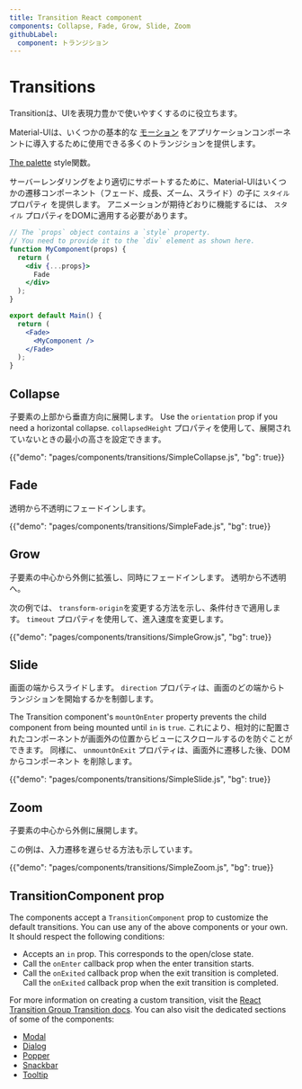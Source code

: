 ```yaml
---
title: Transition React component
components: Collapse, Fade, Grow, Slide, Zoom
githubLabel:
  component: トランジション
---
```


# Transitions

<p class="description">Transitionは、UIを表現力豊かで使いやすくするのに役立ちます。</p>

Material-UIは、いくつかの基本的な [モーション](https://material.io/design/motion/) をアプリケーションコンポーネントに導入するために使用できる多くのトランジションを提供します。

[The palette](/system/palette/) style関数。

サーバーレンダリングをより適切にサポートするために、Material-UIはいくつかの遷移コンポーネント（フェード、成長、ズーム、スライド）の子に `スタイル` プロパティ を提供します。 アニメーションが期待どおりに機能するには、 `スタイル` プロパティをDOMに適用する必要があります。

```jsx
// The `props` object contains a `style` property.
// You need to provide it to the `div` element as shown here.
function MyComponent(props) {
  return (
    <div {...props}>
      Fade
    </div>
  );
}

export default Main() {
  return (
    <Fade>
      <MyComponent />
    </Fade>
  );
}
```

## Collapse

子要素の上部から垂直方向に展開します。 Use the `orientation` prop if you need a horizontal collapse. `collapsedHeight` プロパティを使用して、展開されていないときの最小の高さを設定できます。

{{"demo": "pages/components/transitions/SimpleCollapse.js", "bg": true}}

## Fade

透明から不透明にフェードインします。

{{"demo": "pages/components/transitions/SimpleFade.js", "bg": true}}

## Grow

子要素の中心から外側に拡張し、同時にフェードインします。 透明から不透明へ。

次の例では、 `transform-origin`を変更する方法を示し、条件付きで適用します。 `timeout` プロパティを使用して、進入速度を変更します。

{{"demo": "pages/components/transitions/SimpleGrow.js", "bg": true}}

## Slide

画面の端からスライドします。 `direction` プロパティは、画面のどの端からトランジションを開始するかを制御します。

The Transition component's `mountOnEnter` property prevents the child component from being mounted until `in` is `true`. これにより、相対的に配置されたコンポーネントが画面外の位置からビューにスクロールするのを防ぐことができます。 同様に、 `unmountOnExit` プロパティは、画面外に遷移した後、DOMからコンポーネント を削除します。

{{"demo": "pages/components/transitions/SimpleSlide.js", "bg": true}}

## Zoom

子要素の中心から外側に展開します。

この例は、入力遷移を遅らせる方法も示しています。

{{"demo": "pages/components/transitions/SimpleZoom.js", "bg": true}}

## TransitionComponent prop

The components accept a `TransitionComponent` prop to customize the default transitions. You can use any of the above components or your own. It should respect the following conditions:

- Accepts an `in` prop. This corresponds to the open/close state.
- Call the `onEnter` callback prop when the enter transition starts.
- Call the `onExited` callback prop when the exit transition is completed. Call the `onExited` callback prop when the exit transition is completed.

For more information on creating a custom transition, visit the [React Transition Group Transition docs](http://reactcommunity.org/react-transition-group/transition). You can also visit the dedicated sections of some of the components:

- [Modal](/components/modal/#transitions)
- [Dialog](/components/dialogs/#transitions)
- [Popper](/components/popper/#transitions)
- [Snackbar](/components/snackbars/#transitions)
- [Tooltip](/components/tooltips/#transitions)
